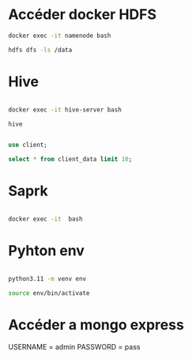 # Accéder docker HDFS

```bash
docker exec -it namenode bash

hdfs dfs -ls /data

```

# Hive

```bash

docker exec -it hive-server bash

hive

```

```sql

use client;

select * from client_data limit 10;

```

# Saprk

```bash

docker exec -it  bash


```

# Pyhton env

```bash

python3.11 -m venv env

source env/bin/activate

```

# Accéder a mongo express

USERNAME = admin
PASSWORD = pass
